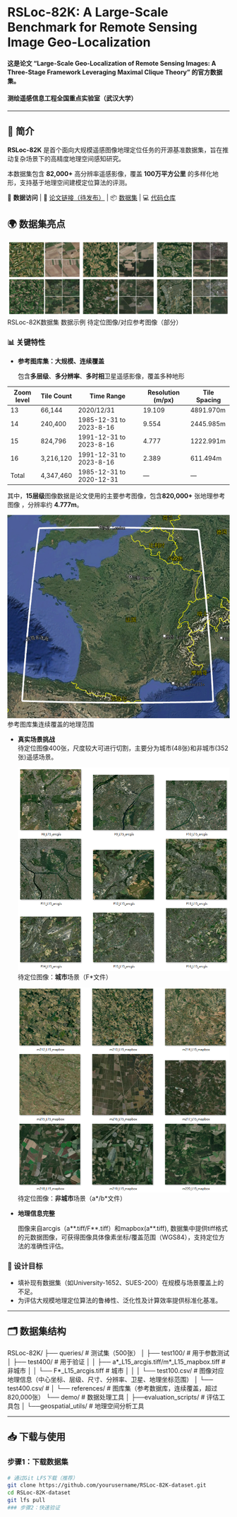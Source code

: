 # RSLoc-82K: A Large-Scale Benchmark for Remote Sensing Image Geo-Localization

#### 这是论文 “Large-Scale Geo-Localization of Remote Sensing Images: A Three-Stage Framework Leveraging Maximal Clique Theory” 的官方数据集。

#### 测绘遥感信息工程全国重点实验室（武汉大学）

---

## 💬 简介

**RSLoc-82K** 是首个面向大规模遥感图像地理定位任务的开源基准数据集，旨在推动复杂场景下的高精度地理空间感知研究。

本数据集包含 **82,000+** 高分辨率遥感影像，覆盖 **100万平方公里** 的多样化地形，支持基于地理空间建模定位算法的评测。

🔗 **数据访问** | 📄 [论文链接（待发布）]() | 📦 [数据集]() | 💻 [代码仓库](https://github.com/SandraPky/RSLoc-82K)


## 🌍 数据集亮点

![dataset Example Image(15 zoom level)](paper/dataset.png)
RSLoc-82K数据集 数据示例 待定位图像/对应参考图像（部分）

### 📊 关键特性
- **参考图库集：大规模、连续覆盖**  



  包含**多层级**、**多分辨率**、**多时相**卫星遥感影像，覆盖多种地形
  
| Zoom level | Tile Count | Time Range                         | Resolution (m/px) | Tile Spacing |
|-------------|------------|-------------------------------------|-------------------|--------------|
| 13          | 66,144     | 2020/12/31                          | 19.109            | 4891.970m    |
| 14          | 240,400    | 1985-12-31 to 2023-8-16             | 9.554             | 2445.985m    |
| 15     | 824,796| 1991-12-31 to 2023-8-16     | 4.777             | 1222.991m    |
| 16          | 3,216,120  | 1991-12-31 to 2023-8-16             | 2.389             | 611.494m     |
| Total       | 4,347,460  | 1985-12-31 to 2020-12-31            | —                 | —            |

其中，**15层级**图像数据是论文使用的主要参考图像，包含**820,000+** 张地理参考图像 ，分辨率约 **4.777m**。

![dataset Example Image(15 zoom level)](paper/gallery_area.PNG)
参考图库集连续覆盖的地理范围

- **真实场景挑战**  
  待定位图像400张，尺度较大可进行切割，主要分为城市(48张)和非城市(352张)遥感场景。

  ![city Example Image(15 zoom level)](paper/test_imgs_city.PNG)
  待定位图像：**城市**场景（F*文件）

  ![notcity Example Image(15 zoom level)](paper/test_imgs_notcity.PNG)
  待定位图像：**非城市**场景（a*/b*文件）

- **地理信息完整**  

  图像来自arcgis（a**.tiff/F**.tiff）和mapbox(a**.tiff), 数据集中提供tiff格式的元数据图像，可获得图像具体像素坐标/覆盖范围（WGS84），支持定位方法的准确性评估。

### 🚀 设计目标
- 填补现有数据集（如University-1652、SUES-200）在规模与场景覆盖上的不足。
- 为评估大规模地理定位算法的鲁棒性、泛化性及计算效率提供标准化基准。

---

## 🗂️ 数据集结构
RSLoc-82K/
├── queries/ # 测试集（500张）
│   ├── test100/ # 用于参数测试
│   ├── test400/ # 用于验证
│   │   ├── a*_L15_arcgis.tiff/m*_L15_mapbox.tiff # 非城市
│   │   └── F*_L15_arcgis.tiff # 城市
│   │
│   └── test100.csv/ # 图像对应地理信息（中心坐标、层级、尺寸、分辨率、卫星、地理坐标范围）
│   └── test400.csv/ # 
│
└── references/ # 图库集（参考数据库，连续覆盖，超过820,000张）
└── demo/ # 数据处理工具 
│   ├──evaluation_scripts/ # 评估工具包
│   └──geospatial_utils/ # 地理空间分析工具

---

## 📥 下载与使用
### 步骤1：下载数据集
```bash
# 通过Git LFS下载（推荐）
git clone https://github.com/yourusername/RSLoc-82K-dataset.git
cd RSLoc-82K-dataset
git lfs pull
### 步骤2：快速验证
